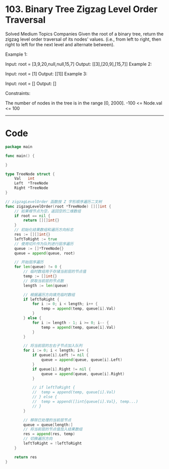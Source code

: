 # 103. Binary Tree Zigzag Level Order Traversal

Solved
Medium
Topics
Companies
Given the root of a binary tree, return the zigzag level order traversal of its nodes' values. (i.e., from left to right, then right to left for the next level and alternate between).

Example 1:

Input: root = [3,9,20,null,null,15,7]
Output: [[3],[20,9],[15,7]]
Example 2:

Input: root = [1]
Output: [[1]]
Example 3:

Input: root = []
Output: []

Constraints:

The number of nodes in the tree is in the range [0, 2000].
-100 <= Node.val <= 100

---

# Code

```go
package main

func main() {

}

type TreeNode struct {
	Val   int
	Left  *TreeNode
	Right *TreeNode
}

// zigzagLevelOrder 函数按 Z 字形顺序遍历二叉树
func zigzagLevelOrder(root *TreeNode) [][]int {
	// 如果根节点为空，返回空的二维数组
	if root == nil {
		return [][]int{}
	}
	// 初始化结果数组和遍历方向标志
	res := [][]int{}
	leftToRight := true
	// 使用切片作为队列进行层序遍历
	queue := []*TreeNode{}
	queue = append(queue, root)

	// 开始层序遍历
	for len(queue) != 0 {
		// 临时数组用于存储当前层的节点值
		temp := []int{}
		// 获取当前层的节点数
		length := len(queue)

		// 根据遍历方向填充临时数组
		if leftToRight {
			for i := 0; i < length; i++ {
				temp = append(temp, queue[i].Val)
			}
		} else {
			for i := length - 1; i >= 0; i-- {
				temp = append(temp, queue[i].Val)
			}
		}

		// 将当前层的左右子节点加入队列
		for i := 0; i < length; i++ {
			if queue[i].Left != nil {
				queue = append(queue, queue[i].Left)
			}
			if queue[i].Right != nil {
				queue = append(queue, queue[i].Right)
			}

			// if leftToRight {
			// 	temp = append(temp, queue[i].Val)
			// } else {
			// 	temp = append([]int{queue[i].Val}, temp...)
			// }
		}

		// 移除已处理的当前层节点
		queue = queue[length:]
		// 将当前层的节点值加入结果数组
		res = append(res, temp)
		// 切换遍历方向
		leftToRight = !leftToRight
	}

	return res
}
```
